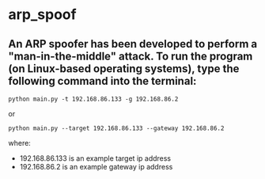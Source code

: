 # arp_spoof
## An ARP spoofer has been developed to perform a "man-in-the-middle" attack. To run the program (on Linux-based operating systems), type the following command into the terminal:
```console
python main.py -t 192.168.86.133 -g 192.168.86.2
```
or
```console
python main.py --target 192.168.86.133 --gateway 192.168.86.2
```
where:
- 192.168.86.133 is an example target ip address
- 192.168.86.2 is an example gateway ip address
